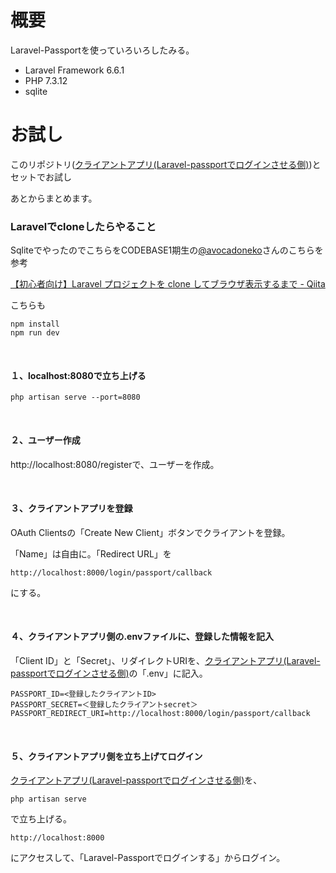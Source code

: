 # 概要
Laravel-Passportを使っていろいろしたみる。

- Laravel Framework 6.6.1
- PHP 7.3.12
- sqlite

# お試し

このリポジトリ([クライアントアプリ(Laravel\-passportでログインさせる側)](https://github.com/tobibako45/laravel-socialite-practice))とセットでお試し

あとからまとめます。

### Laravelでcloneしたらやること

SqliteでやったのでこちらをCODEBASE1期生の[@avocadoneko](https://twitter.com/avocadoneko)さんのこちらを参考

[【初心者向け】Laravel プロジェクトを clone してブラウザ表示するまで \- Qiita](https://qiita.com/avocadoneko/items/04d3c297064ba6e55a33)

こちらも
```
npm install
npm run dev
```

<br>

#### １、localhost:8080で立ち上げる
```
php artisan serve --port=8080
```

<br>

#### ２、ユーザー作成
http://localhost:8080/registerで、ユーザーを作成。

<br>

#### ３、クライアントアプリを登録
OAuth Clientsの「Create New Client」ボタンでクライアントを登録。

「Name」は自由に。「Redirect URL」を
```
http://localhost:8000/login/passport/callback
```
にする。

<br>

#### ４、クライアントアプリ側の.envファイルに、登録した情報を記入
「Client ID」と「Secret」、リダイレクトURIを、[クライアントアプリ(Laravel\-passportでログインさせる側)](https://github.com/tobibako45/laravel-socialite-practice)の「.env」に記入。
```
PASSPORT_ID=<登録したクライアントID>
PASSPORT_SECRET=＜登録したクライアントsecret＞
PASSPORT_REDIRECT_URI=http://localhost:8000/login/passport/callback
```

<br>

#### ５、クライアントアプリ側を立ち上げてログイン
[クライアントアプリ(Laravel\-passportでログインさせる側)](https://github.com/tobibako45/laravel-socialite-practice)を、
```
php artisan serve
```
で立ち上げる。

```
http://localhost:8000
```
にアクセスして、「Laravel-Passportでログインする」からログイン。
